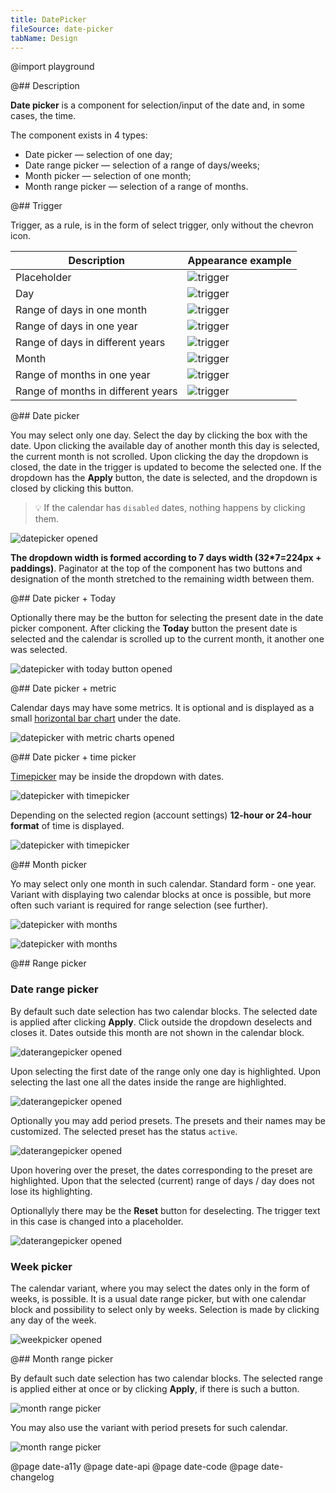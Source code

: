 ```yaml
---
title: DatePicker
fileSource: date-picker
tabName: Design
---
```


@import playground

@## Description

**Date picker** is a component for selection/input of the date and, in some cases, the time.

The component exists in 4 types:

- Date picker — selection of one day;
- Date range picker — selection of a range of days/weeks;
- Month picker — selection of one month;
- Month range picker — selection of a range of months.

@## Trigger

Trigger, as a rule, is in the form of select trigger, only without the chevron icon.

| Description                        | Appearance example                    |
| ---------------------------------- | ------------------------------------- |
| Placeholder                        | ![trigger](static/placeholder.png)    |
| Day                                | ![trigger](static/date_trigger_1.png) |
| Range of days in one month         | ![trigger](static/date_trigger_2.png) |
| Range of days in one year          | ![trigger](static/date_trigger_3.png) |
| Range of days in different years   | ![trigger](static/date_trigger_4.png) |
| Month                              | ![trigger](static/date_trigger_5.png) |
| Range of months in one year        | ![trigger](static/date_trigger_6.png) |
| Range of months in different years | ![trigger](static/date_trigger_7.png) |

@## Date picker

You may select only one day. Select the day by clicking the box with the date. Upon clicking the available day of another month this day is selected, the current month is not scrolled. Upon clicking the day the dropdown is closed, the date in the trigger is updated to become the selected one. If the dropdown has the **Apply** button, the date is selected, and the dropdown is closed by clicking this button.

> 💡 If the calendar has `disabled` dates, nothing happens by clicking them.

![datepicker opened](static/timepicker_norma_opened.png)

**The dropdown width is formed according to 7 days width (32\*7=224px + paddings)**. Paginator at the top of the component has two buttons and designation of the month stretched to the remaining width between them.

@## Date picker + Today

Optionally there may be the button for selecting the present date in the date picker component. After clicking the **Today** button the present date is selected and the calendar is scrolled up to the current month, it another one was selected.

![datepicker with today button opened](static/timepicker_today_style.png)

@## Date picker + metric

Calendar days may have some metrics. It is optional and is displayed as a small [horizontal bar chart](/data-display/bar-chart/) under the date.

![datepicker with metric charts opened](static/timepicker_metric_normal.png)

@## Date picker + time picker

[Timepicker](/components/time-picker/) may be inside the dropdown with dates.

![datepicker with timepicker](static/datepicker_timepicker_normal.png)

Depending on the selected region (account settings) **12-hour or 24-hour format** of time is displayed.

![datepicker with timepicker](static/datepicker_timepicker_12h_24h.png)

@## Month picker

Yo may select only one month in such calendar. Standard form - one year. Variant with displaying two calendar blocks at once is possible, but more often such variant is required for range selection (see further).

![datepicker with months](static/monthpicker_normal_2sizes.png)

![datepicker with months](static/monthpicker_paddings_row.png)

@## Range picker

### Date range picker

By default such date selection has two calendar blocks. The selected date is applied after clicking **Apply**. Click outside the dropdown deselects and closes it. Dates outside this month are not shown in the calendar block.

![daterangepicker opened](static/daterangepicker_normal.png)

Upon selecting the first date of the range only one day is highlighted. Upon selecting the last one all the dates inside the range are highlighted.

![daterangepicker opened](static/daterangepicker_celdnar_grid_states.png)

Optionally you may add period presets. The presets and their names may be customized. The selected preset has the status `active`.

![daterangepicker opened](static/daterangepicker_custom_presets.png)

Upon hovering over the preset, the dates corresponding to the preset are highlighted. Upon that the selected (current) range of days / day does not lose its highlighting.

Optionallyly there may be the **Reset** button for deselecting. The trigger text in this case is changed into a placeholder.

![daterangepicker opened](static/daterangepicker_reset_buttons.png)

### Week picker

The calendar variant, where you may select the dates only in the form of weeks, is possible. It is a usual date range picker, but with one calendar block and possibility to select only by weeks. Selection is made by clicking any day of the week.

![weekpicker opened](static/weekpicker.png)

@## Month range picker

By default such date selection has two calendar blocks. The selected range is applied either at once or by clicking **Apply**, if there is such a button.

![month range picker](static/monthrangepicker_normal.png)

You may also use the variant with period presets for such calendar.

![month range picker](static/monthrangepicker_presets.png)

@page date-a11y
@page date-api
@page date-code
@page date-changelog
